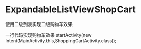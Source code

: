 # ExpandableListViewShopCart
使用二级列表实现二级购物车效果

一行代码实现购物车效果
startActivity(new Intent(MainActivity.this,ShoppingCartActivity.class));


